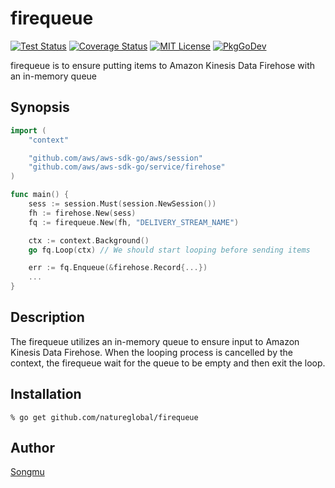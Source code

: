 firequeue
=======

[![Test Status](https://github.com/natureglobal/firequeue/workflows/test/badge.svg?branch=main)][actions]
[![Coverage Status](https://coveralls.io/repos/natureglobal/firequeue/badge.svg?branch=main)][coveralls]
[![MIT License](http://img.shields.io/badge/license-MIT-blue.svg?style=flat-square)][license]
[![PkgGoDev](https://pkg.go.dev/badge/github.com/natureglobal/firequeue)][PkgGoDev]

[actions]: https://github.com/natureglobal/firequeue/actions?workflow=test
[coveralls]: https://coveralls.io/r/natureglobal/firequeue?branch=main
[license]: https://github.com/natureglobal/firequeue/blob/main/LICENSE
[PkgGoDev]: https://pkg.go.dev/github.com/natureglobal/firequeue

firequeue is to ensure putting items to Amazon Kinesis Data Firehose with an in-memory queue

## Synopsis

```go
import (
    "context"

    "github.com/aws/aws-sdk-go/aws/session"
    "github.com/aws/aws-sdk-go/service/firehose"
)

func main() {
    sess := session.Must(session.NewSession())
    fh := firehose.New(sess)
    fq := firequeue.New(fh, "DELIVERY_STREAM_NAME")

    ctx := context.Background()
    go fq.Loop(ctx) // We should start looping before sending items

    err := fq.Enqueue(&firehose.Record{...})
    ...
}
```

## Description
The firequeue utilizes an in-memory queue to ensure input to Amazon Kinesis Data Firehose.
When the looping process is cancelled by the context, the firequeue wait for the queue to be empty and then exit the loop.

## Installation

```console
% go get github.com/natureglobal/firequeue
```

## Author

[Songmu](https://github.com/Songmu)
